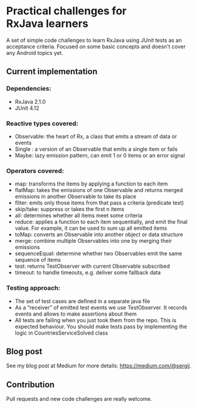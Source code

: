 # Practical challenges for RxJava learners

A set of simple code challenges to learn RxJava using JUnit tests as an acceptance criteria. Focused on some basic concepts and doesn't cover any Android topics yet.

## Current implementation
### Dependencies:
- RxJava 2.1.0
- JUnit 4.12

### Reactive types covered:
- Observable: the heart of Rx, a class that emits a stream of data or events
- Single : a version of an Observable that emits a single item or fails
- Maybe: lazy emission pattern, can emit 1 or 0 items or an error signal

### Operators covered:
- map: transforms the items by applying a function to each item
- flatMap: takes the emissions of one Observable and returns merged emissions in another Observable to take its place
- filter: emits only those items from that pass a criteria (predicate test)
- skip/take: suppress or takes the first n items 
- all: determines whether all items meet some criteria
- reduce: applies a function to each item sequentially, and emit the final value. For example, it can be used to sum up all emitted items
- toMap: converts an Observable into another object or data structure
- merge: combine multiple Observables into one by merging their emissions
- sequenceEqual: determine whether two Observables emit the same sequence of items
- test: returns TestObserver with current Observable subscribed
- timeout: to handle timeouts, e.g. deliver some fallback data

### Testing approach:
- The set of test cases are defined in a separate java file
- As a “receiver” of emitted test events we use TestObserver. It records events and allows to make assertions about them
- All tests are failing when you just took them from the repo. This is expected behaviour. You should make tests pass by implementing the logic in CountriesServiceSolved class

## Blog post
See my blog post at Medium for more details: https://medium.com/@sergii.

## Contribution
Pull requests and new code challenges are really welcome.
